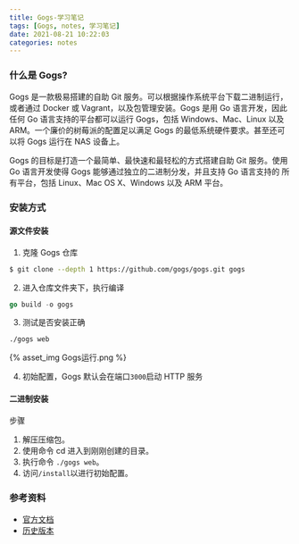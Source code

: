 ```yaml
---
title: Gogs-学习笔记
tags: [Gogs, notes, 学习笔记]
date: 2021-08-21 10:22:03
categories: notes
---
```


### 什么是 Gogs?

Gogs 是一款极易搭建的自助 Git 服务。可以根据操作系统平台下载二进制运行，或者通过 Docker 或 Vagrant，以及包管理安装。Gogs 是用 Go 语言开发，因此任何 Go 语言支持的平台都可以运行 Gogs，包括 Windows、Mac、Linux 以及 ARM。一个廉价的树莓派的配置足以满足 Gogs 的最低系统硬件要求。甚至还可以将 Gogs 运行在 NAS 设备上。

Gogs 的目标是打造一个最简单、最快速和最轻松的方式搭建自助 Git 服务。使用 Go 语言开发使得 Gogs 能够通过独立的二进制分发，并且支持 Go 语言支持的 所有平台，包括 Linux、Mac OS X、Windows 以及 ARM 平台。

<!-- more -->

### 安装方式

#### 源文件安装

1. 克隆 Gogs 仓库

```bash
$ git clone --depth 1 https://github.com/gogs/gogs.git gogs
```

2. 进入仓库文件夹下，执行编译

```go
go build -o gogs
```

3. 测试是否安装正确

```sh
./gogs web
```

{% asset_img Gogs运行.png %}

4. 初始配置，Gogs 默认会在端口`3000`启动 HTTP 服务

#### 二进制安装

步骤

1. 解压压缩包。
2. 使用命令 cd 进入到刚刚创建的目录。
3. 执行命令 `./gogs web`。
4. 访问`/install`以进行初始配置。

### 参考资料

- [官方文档](https://gogs.io/docs)
- [历史版本](https://github.com/gogs/gogs/releases)
